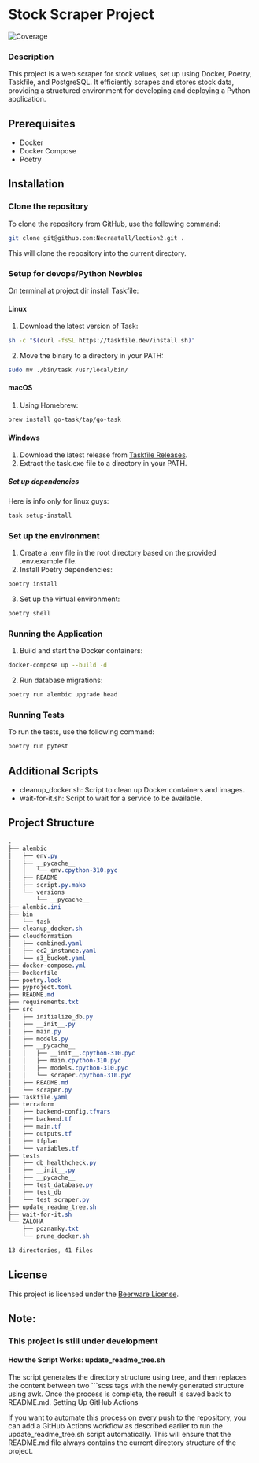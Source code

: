 # Stock Scraper Project

![Coverage](./coverage.svg)

### Description

This project is a web scraper for stock values, set up using Docker, Poetry, Taskfile, and PostgreSQL. It efficiently scrapes and stores stock data, providing a structured environment for developing and deploying a Python application.

## Prerequisites

- Docker
- Docker Compose
- Poetry

## Installation

### Clone the repository

To clone the repository from GitHub, use the following command:
```sh
git clone git@github.com:Necraatall/lection2.git .
```
This will clone the repository into the current directory.

### Setup for devops/Python Newbies

On terminal at project dir install Taskfile:

#### Linux

1. Download the latest version of Task:
```sh
sh -c "$(curl -fsSL https://taskfile.dev/install.sh)"
```
2. Move the binary to a directory in your PATH:
```sh
sudo mv ./bin/task /usr/local/bin/
```

#### macOS

1. Using Homebrew:
```sh
brew install go-task/tap/go-task
```

#### Windows

1. Download the latest release from [Taskfile Releases](https://github.com/go-task/task/releases).
2. Extract the task.exe file to a directory in your PATH.

##### Set up dependencies

Here is info only for linux guys:
```sh
task setup-install
```

### Set up the environment

1. Create a .env file in the root directory based on the provided .env.example file.
2. Install Poetry dependencies:
```sh
poetry install
```
3. Set up the virtual environment:
```sh
poetry shell
```

### Running the Application

1. Build and start the Docker containers:
```sh
docker-compose up --build -d
```
2. Run database migrations:
```sh
poetry run alembic upgrade head
```

### Running Tests

To run the tests, use the following command:
```sh
poetry run pytest
```

## Additional Scripts

- cleanup_docker.sh: Script to clean up Docker containers and images.
- wait-for-it.sh: Script to wait for a service to be available.

## Project Structure

```scss
.
├── alembic
│   ├── env.py
│   ├── __pycache__
│   │   └── env.cpython-310.pyc
│   ├── README
│   ├── script.py.mako
│   └── versions
│       └── __pycache__
├── alembic.ini
├── bin
│   └── task
├── cleanup_docker.sh
├── cloudformation
│   ├── combined.yaml
│   ├── ec2_instance.yaml
│   └── s3_bucket.yaml
├── docker-compose.yml
├── Dockerfile
├── poetry.lock
├── pyproject.toml
├── README.md
├── requirements.txt
├── src
│   ├── initialize_db.py
│   ├── __init__.py
│   ├── main.py
│   ├── models.py
│   ├── __pycache__
│   │   ├── __init__.cpython-310.pyc
│   │   ├── main.cpython-310.pyc
│   │   ├── models.cpython-310.pyc
│   │   └── scraper.cpython-310.pyc
│   ├── README.md
│   └── scraper.py
├── Taskfile.yaml
├── terraform
│   ├── backend-config.tfvars
│   ├── backend.tf
│   ├── main.tf
│   ├── outputs.tf
│   ├── tfplan
│   └── variables.tf
├── tests
│   ├── db_healthcheck.py
│   ├── __init__.py
│   ├── __pycache__
│   ├── test_database.py
│   ├── test_db
│   └── test_scraper.py
├── update_readme_tree.sh
├── wait-for-it.sh
└── ZALOHA
    ├── poznamky.txt
    └── prune_docker.sh

13 directories, 41 files
```

## License

This project is licensed under the [Beerware License](https://en.wikipedia.org/wiki/Beerware).


## Note:

### This project is still under development

#### How the Script Works: update_readme_tree.sh

The script generates the directory structure using tree, and then replaces the content between two ```scss tags with the newly generated structure using awk. Once the process is complete, the result is saved back to README.md.
Setting Up GitHub Actions

If you want to automate this process on every push to the repository, you can add a GitHub Actions workflow as described earlier to run the update_readme_tree.sh script automatically. This will ensure that the README.md file always contains the current directory structure of the project.
